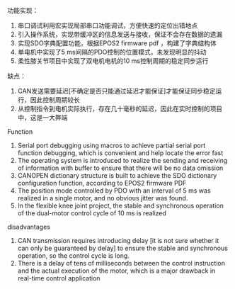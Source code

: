 功能实现：

1. 串口调试利用宏实现局部串口功能调试，方便快速的定位出错地点
2. 引入操作系统，实现带缓冲区的信息发送与接收，保证不会存在数据的遗漏
3. 实现SDO字典配置功能，根据EPOS2 firmware pdf ，构建了字典结构体
4. 单电机中实现了5 ms间隔的PDO控制的位置模式，未发现明显的抖动
5. 柔性膝关节项目中实现了双电机电机的10 ms控制周期的稳定同步运行


缺点：
1. CAN发送需要延迟[不确定是否只能通过延迟才能保证]才能保证同步稳定运行，因此控制周期较长
2. 从控制指令到电机实际执行，存在几十毫秒的延迟，因此在实时控制的项目中，这是一大弊端


Function
1. Serial port debugging using macros to achieve partial serial port function debugging, which is convenient and help locate the error fast
2. The operating system is introduced to realize the sending and receiving of information with buffer to ensure that there will be no data omission 
3. CANOPEN dictionary structure is built to achieve the SDO dictionary configuration function, according to EPOS2 firmware PDF
4. The position mode controlled by PDO with an interval of 5 ms was realized in a single motor, and no obvious jitter was found. 
5. In the flexible knee joint project, the stable and synchronous operation of the dual-motor control cycle of 10 ms is realized

disadvantages
1. CAN transmission requires introducing delay [it is not sure whether it can only be guaranteed by delay] to ensure the stable and synchronous operation, so the control cycle is long. 
2. There is a delay of tens of milliseconds between the control instruction and the actual execution of the motor, which is a major drawback in real-time control application

